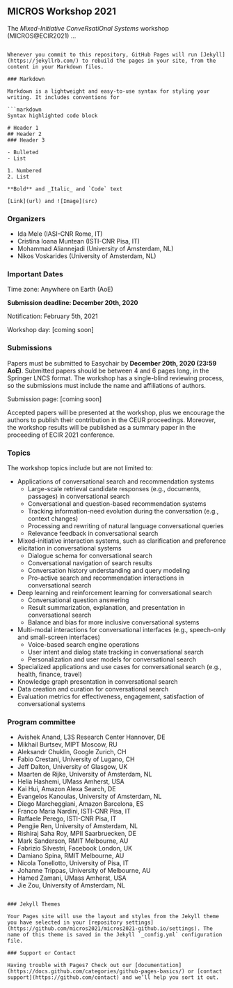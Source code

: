 ## MICROS Workshop 2021

The _Mixed-Initiative ConveRsatiOnal Systems_ workshop (MICROS@ECIR2021)  ...

```You can use the [editor on GitHub](https://github.com/micros2021/micros2021-github.io/edit/gh-pages/index.md) to maintain and preview the content for your website in Markdown files.

Whenever you commit to this repository, GitHub Pages will run [Jekyll](https://jekyllrb.com/) to rebuild the pages in your site, from the content in your Markdown files.

### Markdown

Markdown is a lightweight and easy-to-use syntax for styling your writing. It includes conventions for

```markdown
Syntax highlighted code block

# Header 1
## Header 2
### Header 3

- Bulleted
- List

1. Numbered
2. List

**Bold** and _Italic_ and `Code` text

[Link](url) and ![Image](src)
```

### Organizers

- Ida Mele (IASI-CNR Rome, IT)
- Cristina Ioana Muntean (ISTI-CNR Pisa, IT)
- Mohammad Aliannejadi (University of Amsterdam, NL)
- Nikos Voskarides (University of Amsterdam, NL)

### Important Dates

Time zone: Anywhere on Earth (AoE)

**Submission deadline: December 20th, 2020**

Notification:	February 5th, 2021

Workshop day:	[coming soon]

### Submissions

Papers must be submitted to Easychair by **December 20th, 2020 (23:59 AoE)**. Submitted papers should be between 4 and 6 pages long, in the Springer LNCS format. The workshop has a single-blind  reviewing process, so the submissions must include the name and affiliations of authors.
 
Submission page: [coming soon]

Accepted papers will be presented at the workshop, plus we encourage the authors to publish their contribution in the CEUR proceedings. Moreover, the workshop results will be published as a summary paper in the proceeding of ECIR 2021 conference. 

### Topics
The workshop topics include but are not limited to:

- Applications of conversational search and recommendation systems
    - Large-scale retrieval candidate responses (e.g., documents, passages) in conversational search
    - Conversational and question-based recommendation systems
    - Tracking information-need evolution during the conversation (e.g., context changes)
    - Processing and rewriting of natural language conversational queries
    - Relevance feedback in conversational search
- Mixed-initiative interaction systems, such as clarification and preference elicitation in conversational systems
     - Dialogue schema for conversational search
    - Conversational navigation of search results
    - Conversation history understanding and query modeling
    - Pro-active search and recommendation interactions in conversational search
- Deep learning and reinforcement learning for conversational search
    - Conversational question answering
    - Result summarization, explanation, and presentation in conversational search
    - Balance and bias for more inclusive conversational systems
- Multi-modal interactions for conversational interfaces (e.g., speech-only and small-screen interfaces)
    - Voice-based search engine operations
    - User intent and dialog state tracking in conversational search
    - Personalization and user models for conversational search
- Specialized applications and use  cases for conversational search (e.g., health, finance, travel)
- Knowledge graph presentation in conversational search
- Data creation and curation for conversational search
- Evaluation metrics for effectiveness, engagement, satisfaction of conversational systems

### Program committee

- Avishek Anand, L3S Research Center Hannover, DE
- Mikhail Burtsev, MIPT Moscow, RU
- Aleksandr Chuklin, Google Zurich, CH
- Fabio Crestani, University of Lugano, CH
- Jeff Dalton, University of Glasgow, UK
- Maarten de Rijke, University of Amsterdam, NL
- Helia Hashemi, UMass Amherst, USA
- Kai Hui, Amazon Alexa Search, DE
- Evangelos Kanoulas, University of Amsterdam, NL
- Diego Marcheggiani, Amazon Barcelona, ES
- Franco Maria Nardini, ISTI-CNR Pisa, IT
- Raffaele Perego, ISTI-CNR Pisa, IT
- Pengjie Ren, University of Amsterdam, NL
- Rishiraj Saha Roy, MPII Saarbruecken, DE
- Mark Sanderson, RMIT Melbourne, AU
- Fabrizio Silvestri, Facebook London, UK
- Damiano Spina, RMIT Melbourne, AU
- Nicola Tonellotto, University of Pisa, IT
- Johanne Trippas, University of Melbourne, AU
- Hamed Zamani, UMass Amherst, USA
- Jie Zou, University of Amsterdam, NL

```For more details see [GitHub Flavored Markdown](https://guides.github.com/features/mastering-markdown/).

### Jekyll Themes

Your Pages site will use the layout and styles from the Jekyll theme you have selected in your [repository settings](https://github.com/micros2021/micros2021-github.io/settings). The name of this theme is saved in the Jekyll `_config.yml` configuration file.

### Support or Contact

Having trouble with Pages? Check out our [documentation](https://docs.github.com/categories/github-pages-basics/) or [contact support](https://github.com/contact) and we’ll help you sort it out.
```
